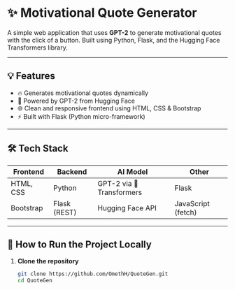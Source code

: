 # ✨ Motivational Quote Generator

A simple web application that uses **GPT-2** to generate motivational quotes with the click of a button. Built using Python, Flask, and the Hugging Face Transformers library.

---

## 💡 Features

- 🔥 Generates motivational quotes dynamically
- 🧠 Powered by GPT-2 from Hugging Face
- 🌐 Clean and responsive frontend using HTML, CSS & Bootstrap
- ⚡ Built with Flask (Python micro-framework)

---

## 🛠 Tech Stack

| Frontend      | Backend      | AI Model           | Other         |
|---------------|--------------|--------------------|---------------|
| HTML, CSS     | Python       | GPT-2 via 🤗 Transformers | Flask         |
| Bootstrap     | Flask (REST) | Hugging Face API   | JavaScript (fetch) |

---

## 🚀 How to Run the Project Locally

1. **Clone the repository**  
   ```bash
   git clone https://github.com/OmethH/QuoteGen.git
   cd QuoteGen
